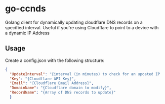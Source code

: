 # go-ccnds
Golang client for dynamically updating cloudflare DNS records on a specified interval. Useful if you're using Cloudflare to point to a device with a dynamic IP Address

## Usage

Create a config.json with the following structure:

```json
{
  "UpdateInterval": "{interval (in minutes) to check for an updated IP Address}",
  "Key": "{Cloudflare API Key}",
  "Email": "{Cloudflare Email Address}",
  "DomainName": "{Cloudflare domain to modify}",
  "RecordName": "{Array of DNS records to update}"
  }
  ```
